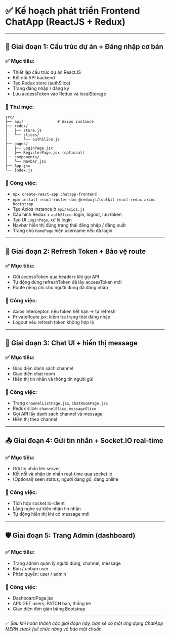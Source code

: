 # ✅ Kế hoạch phát triển Frontend ChatApp (ReactJS + Redux)

---

## 🎯 Giai đoạn 1: Cấu trúc dự án + Đăng nhập cơ bản

### ✅ Mục tiêu:
- Thiết lập cấu trúc dự án ReactJS
- Kết nối API backend
- Tạo Redux store (authSlice)
- Trang đăng nhập / đăng ký
- Lưu accessToken vào Redux và localStorage

### 📁 Thư mục:
```
src/
├── api/               # Axios instance
├── redux/
│   ├── store.js
│   └── slices/
│       └── authSlice.js
├── pages/
│   ├── LoginPage.jsx
│   ├── RegisterPage.jsx (optional)
├── components/
│   └── Navbar.jsx
├── App.jsx
└── index.js
```

### 🔧 Công việc:
- `npx create-react-app chatapp-frontend`
- `npm install react-router-dom @reduxjs/toolkit react-redux axios bootstrap`
- Tạo Axios instance ở `api/axios.js`
- Cấu hình Redux + `authSlice`: login, logout, lưu token
- Tạo UI `LoginPage`, xử lý login
- Navbar hiển thị đúng trạng thái đăng nhập / đăng xuất
- Trang chủ `HomePage` hiện username nếu đã login

---

## 🔄 Giai đoạn 2: Refresh Token + Bảo vệ route

### ✅ Mục tiêu:
- Gửi accessToken qua headers khi gọi API
- Tự động dùng refreshToken để lấy accessToken mới
- Route riêng chỉ cho người dùng đã đăng nhập

### 📌 Công việc:
- Axios interceptor: nếu token hết hạn → tự refresh
- PrivateRoute.jsx: kiểm tra trạng thái đăng nhập
- Logout nếu refresh token không hợp lệ

---

## 💬 Giai đoạn 3: Chat UI + hiển thị message

### ✅ Mục tiêu:
- Giao diện danh sách channel
- Giao diện chat room
- Hiển thị tin nhắn và thông tin người gửi

### 📌 Công việc:
- Trang `ChannelListPage.jsx`, `ChatRoomPage.jsx`
- Redux slice: `channelSlice`, `messageSlice`
- Gọi API lấy danh sách channel và message
- Hiển thị theo channel

---

## 📤 Giai đoạn 4: Gửi tin nhắn + Socket.IO real-time

### ✅ Mục tiêu:
- Gửi tin nhắn lên server
- Kết nối và nhận tin nhắn real-time qua socket.io
- (Optional) seen status, người đang gõ, đang online

### 📌 Công việc:
- Tích hợp socket.io-client
- Lắng nghe sự kiện nhận tin nhắn
- Tự động hiển thị khi có message mới

---

## 🛡️ Giai đoạn 5: Trang Admin (dashboard)

### ✅ Mục tiêu:
- Trang admin quản lý người dùng, channel, message
- Ban / unban user
- Phân quyền: user / admin

### 📌 Công việc:
- DashboardPage.jsx
- API: GET users, PATCH ban, thống kê
- Giao diện đơn giản bằng Bootstrap

---

✅ *Sau khi hoàn thành các giai đoạn này, bạn sẽ có một ứng dụng ChatApp MERN stack full chức năng và bảo mật chuẩn.*